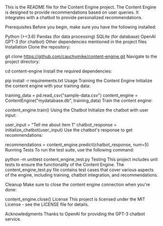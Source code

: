 This is the README file for the Content Engine project. The Content Engine is designed to provide recommendations based on user queries. It integrates with a chatbot to provide personalized recommendations.

Prerequisites
Before you begin, make sure you have the following installed:

Python (>=3.6)
Pandas (for data processing)
SQLite (for database)
OpenAI GPT-3 (for chatbot)
Other dependencies mentioned in the project files
Installation
Clone the repository:

git clone https://github.com/cauchymike/content-engine.git
Navigate to the project directory:


cd content-engine
Install the required dependencies:


pip install -r requirements.txt
Usage
Training the Content Engine
Initialize the content engine with your training data:


training_data = pd.read_csv("sample-data.csv")
content_engine = ContentEngine("mydatabase.db", training_data)
Train the content engine:

content_engine.train()
Using the Chatbot
Initialize the chatbot with user input:


user_input = "Tell me about item 1"
chatbot_response = initialize_chatbot(user_input)
Use the chatbot's response to get recommendations:


recommendations = content_engine.predict(chatbot_response, num=5)
Running Tests
To run the test suite, use the following command:


python -m unittest content_engine_test.py
Testing
This project includes unit tests to ensure the functionality of the Content Engine. The content_engine_test.py file contains test cases that cover various aspects of the engine, including training, chatbot integration, and recommendations.

Cleanup
Make sure to close the content engine connection when you're done:


content_engine.close()
License
This project is licensed under the MIT License - see the LICENSE file for details.

Acknowledgments
Thanks to OpenAI for providing the GPT-3 chatbot service.






